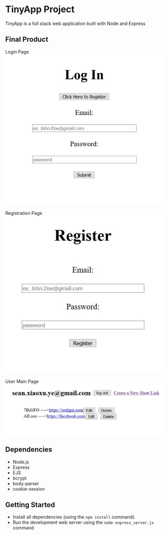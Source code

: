# TinyApp Project

TinyApp is a full stack web application built with Node and Express

## Final Product

Login Page
<img src="docs/login page.JPG" width="500">

Registration Page
<img src="docs/registration page.JPG" width="500">

User Main Page
<img src="docs/user short links page.JPG" width="500">

## Dependencies

- Node.js
- Express
- EJS
- bcrypt
- body-parser
- cookie-session

## Getting Started

- Install all dependencies (using the `npm install` command).
- Run the development web server using the `node express_server.js` command.
